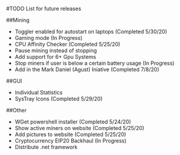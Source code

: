 #TODO List for future releases

##Mining

- Toggler enabled for autostart on laptops (Completed 5/30/20)
- Gaming mode (In Progress)
- CPU Affinity Checker (Completed 5/25/20)
- Pause mining instead of stopping
- Add support for 6+ Gpu Systems
- Stop miners if user is below a certain battery usage (In Progress)
- Add in the Mark Daniel (Agust) Iniative (Completed 7/8/20)

##GUI

- Individual Statistics
- SysTray Icons (Completed 5/29/20)

##Other

- WGet powershell installer (Completed 5/24/20)
- Show active miners on website (Completed 5/25/20)
- Add pictures to website (Completed 5/25/20)
- Cryptocurrency EIP20 Backhaul (In Progress)
- Distribute .net framework